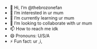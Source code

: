 - 👋 Hi, I’m @thebrozonefan
- 👀 I’m interested in ur mum
- 🌱 I’m currently learning ur mum
- 💞️ I’m looking to collaborate with ur mum
- 📫 How to reach me idk
- 😄 Pronouns: U/S/A
- ⚡ Fun fact: ur ,i,


